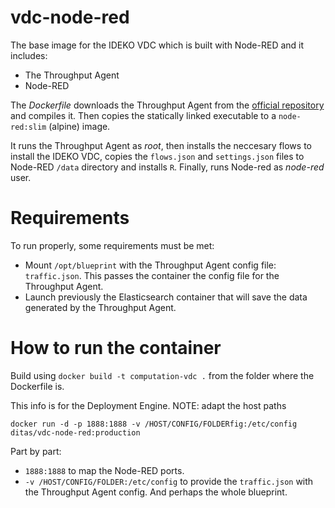 # vdc-node-red
The base image for the IDEKO VDC which is built with Node-RED and it includes:

 - The Throughput Agent
 - Node-RED

The _Dockerfile_ downloads the Throughput Agent from the [official repository](https://github.com/DITAS-Project/VDC-Throughput-Agent) and compiles it. Then copies the statically linked executable to a `node-red:slim` (alpine) image.

It runs the Throughput Agent as _root_, then installs the neccesary flows to install the IDEKO VDC, copies the `flows.json` and `settings.json` files to Node-RED `/data` directory and installs `R`. Finally, runs Node-red as _node-red_ user.

Requirements
===

To run properly, some requirements must be met:

* Mount `/opt/blueprint` with the Throughput Agent config file: `traffic.json`. This passes the container the config file for the Throughput Agent.
* Launch previously the Elasticsearch container that will save the data generated by the Throughput Agent.

How to run the container
===
Build using `docker build -t computation-vdc .` from the folder where the Dockerfile is.


This info is for the Deployment Engine. NOTE: adapt the host paths

```
docker run -d -p 1888:1888 -v /HOST/CONFIG/FOLDERfig:/etc/config ditas/vdc-node-red:production
```

Part by part:

* `1888:1888` to map the Node-RED ports.
* `-v /HOST/CONFIG/FOLDER:/etc/config` to provide the `traffic.json` with the Throughput Agent config. And perhaps the whole blueprint.
